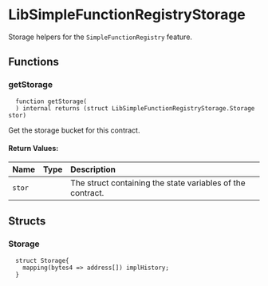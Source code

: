 # LibSimpleFunctionRegistryStorage

Storage helpers for the `SimpleFunctionRegistry` feature.



## Functions
### getStorage
```solidity
  function getStorage(
  ) internal returns (struct LibSimpleFunctionRegistryStorage.Storage stor)
```
Get the storage bucket for this contract.



#### Return Values:
| Name                           | Type          | Description                                                                  |
| :----------------------------- | :------------ | :--------------------------------------------------------------------------- |
|`stor`|  | The struct containing the state variables of the contract.




## Structs
### Storage
```solidity
  struct Storage{
    mapping(bytes4 => address[]) implHistory;
  }
```

